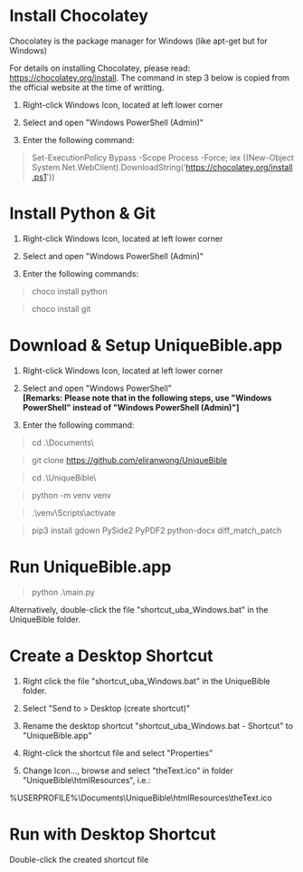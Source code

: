 
# Install Chocolatey

Chocolatey is the package manager for Windows (like apt-get but for Windows)

For details on installing Chocolatey, please read: https://chocolatey.org/install.  The command in step 3 below is copied from the official website at the time of writting.

1) Right-click Windows Icon, located at left lower corner

2) Select and open "Windows PowerShell (Admin)"

3) Enter the following command:

> Set-ExecutionPolicy Bypass -Scope Process -Force; iex ((New-Object System.Net.WebClient).DownloadString('https://chocolatey.org/install.ps1'))

# Install Python & Git

1) Right-click Windows Icon, located at left lower corner

2) Select and open "Windows PowerShell (Admin)"

3) Enter the following commands:

> choco install python

> choco install git

# Download & Setup UniqueBible.app

1) Right-click Windows Icon, located at left lower corner

2) Select and open "Windows PowerShell"<br>
<b>[Remarks: Please note that in the following steps, use "Windows PowerShell" instead of "Windows PowerShell (Admin)"]</b>

3) Enter the following command:

> cd .\Documents\

> git clone https://github.com/eliranwong/UniqueBible

> cd .\UniqueBible\

> python -m venv venv

> .\venv\Scripts\activate

> pip3 install gdown PySide2 PyPDF2 python-docx diff_match_patch

# Run UniqueBible.app

> python .\main.py

Alternatively, double-click the file "shortcut_uba_Windows.bat" in the UniqueBible folder.

# Create a Desktop Shortcut

1) Right click the file "shortcut_uba_Windows.bat" in the UniqueBible folder.

2) Select "Send to > Desktop (create shortcut)"

3) Rename the desktop shortcut "shortcut_uba_Windows.bat - Shortcut" to "UniqueBible.app"

4) Right-click the shortcut file and select "Properties"

5) Change Icon..., browse and select "theText.ico" in folder "UniqueBible\htmlResources", i.e.:

%USERPROFILE%\Documents\UniqueBible\htmlResources\theText.ico

# Run with Desktop Shortcut

Double-click the created shortcut file
